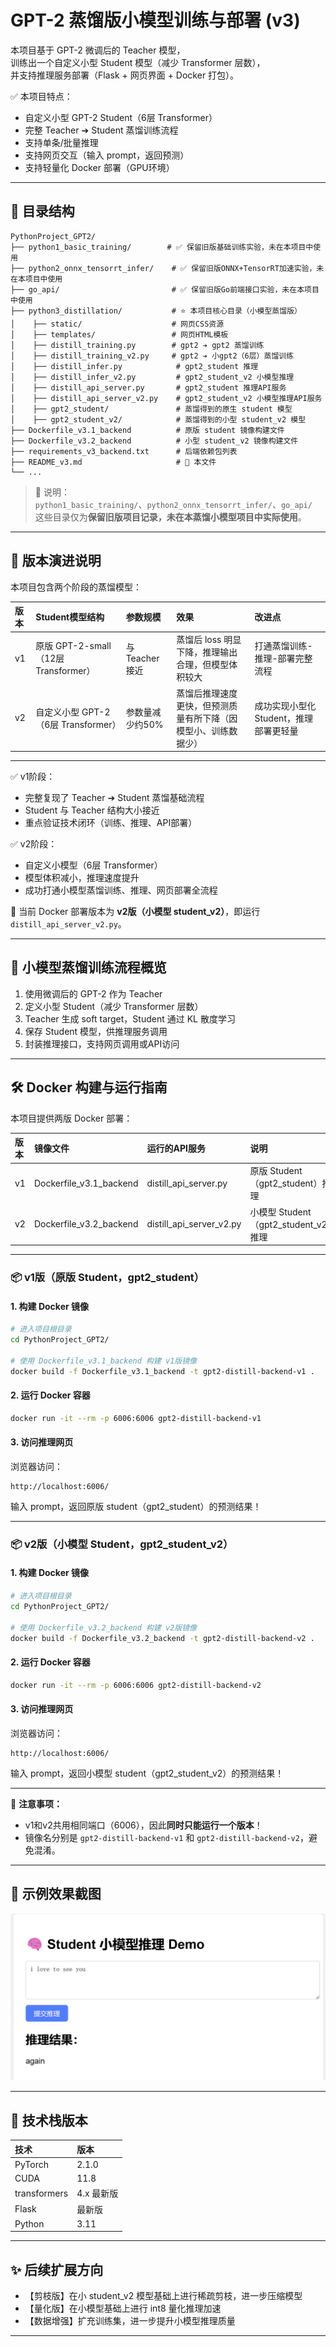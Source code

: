 # GPT-2 蒸馏版小模型训练与部署 (v3)

本项目基于 GPT-2 微调后的 Teacher 模型，  
训练出一个自定义小型 Student 模型（减少 Transformer 层数），  
并支持推理服务部署（Flask + 网页界面 + Docker 打包）。

✅ 本项目特点：
- 自定义小型 GPT-2 Student（6层 Transformer）
- 完整 Teacher ➔ Student 蒸馏训练流程
- 支持单条/批量推理
- 支持网页交互（输入 prompt，返回预测）
- 支持轻量化 Docker 部署（GPU环境）

---

## 📂 目录结构

```plaintext
PythonProject_GPT2/
├── python1_basic_training/        # ✅ 保留旧版基础训练实验，未在本项目中使用
├── python2_onnx_tensorrt_infer/    # ✅ 保留旧版ONNX+TensorRT加速实验，未在本项目中使用
├── go_api/                         # ✅ 保留旧版Go前端接口实验，未在本项目中使用
├── python3_distillation/           # ⭐ 本项目核心目录（小模型蒸馏版）
│    ├── static/                    # 网页CSS资源
│    ├── templates/                 # 网页HTML模板
│    ├── distill_training.py        # gpt2 ➔ gpt2 蒸馏训练
│    ├── distill_training_v2.py     # gpt2 ➔ 小gpt2（6层）蒸馏训练
│    ├── distill_infer.py            # gpt2_student 推理
│    ├── distill_infer_v2.py         # gpt2_student_v2 小模型推理
│    ├── distill_api_server.py       # gpt2_student 推理API服务
│    ├── distill_api_server_v2.py    # gpt2_student_v2 小模型推理API服务
│    ├── gpt2_student/               # 蒸馏得到的原生 student 模型
│    ├── gpt2_student_v2/            # 蒸馏得到的小型 student_v2 模型
├── Dockerfile_v3.1_backend          # 原版 student 镜像构建文件
├── Dockerfile_v3.2_backend          # 小型 student_v2 镜像构建文件
├── requirements_v3_backend.txt      # 后端依赖包列表
├── README_v3.md                     # 📄 本文件
└── ...
```

> 📌 说明：  
> `python1_basic_training/`、`python2_onnx_tensorrt_infer/`、`go_api/`  
> 这些目录仅为**保留旧版项目记录，未在本蒸馏小模型项目中实际使用**。

---

## 🧩 版本演进说明

本项目包含两个阶段的蒸馏模型：

| 版本 | Student模型结构 | 参数规模 | 效果 | 改进点 |
|:---|:---|:---|:---|:---|
| v1 | 原版 GPT-2-small（12层 Transformer） | 与 Teacher 接近 | 蒸馏后 loss 明显下降，推理输出合理，但模型体积较大 | 打通蒸馏训练-推理-部署完整流程 |
| v2 | 自定义小型 GPT-2（6层 Transformer） | 参数量减少约50% | 蒸馏后推理速度更快，但预测质量有所下降（因模型小、训练数据少） | 成功实现小型化 Student，推理部署更轻量 |

---

✅ v1阶段：
- 完整复现了 Teacher ➔ Student 蒸馏基础流程
- Student 与 Teacher 结构大小接近
- 重点验证技术闭环（训练、推理、API部署）

✅ v2阶段：
- 自定义小模型（6层 Transformer）
- 模型体积减小，推理速度提升
- 成功打通小模型蒸馏训练、推理、网页部署全流程

📌 当前 Docker 部署版本为 **v2版（小模型 student_v2）**，即运行 `distill_api_server_v2.py`。

---

## 🚀 小模型蒸馏训练流程概览

1. 使用微调后的 GPT-2 作为 Teacher
2. 定义小型 Student（减少 Transformer 层数）
3. Teacher 生成 soft target，Student 通过 KL 散度学习
4. 保存 Student 模型，供推理服务调用
5. 封装推理接口，支持网页调用或API访问

---

## 🛠️ Docker 构建与运行指南

本项目提供两版 Docker 部署：

| 版本 | 镜像文件 | 运行的API服务 | 说明 |
|:---|:---|:---|:---|
| v1 | Dockerfile_v3.1_backend | distill_api_server.py | 原版 Student（gpt2_student）推理 |
| v2 | Dockerfile_v3.2_backend | distill_api_server_v2.py | 小模型 Student（gpt2_student_v2）推理 |

---

### 📦 v1版（原版 Student，gpt2_student）

#### 1. 构建 Docker 镜像

```bash
# 进入项目根目录
cd PythonProject_GPT2/

# 使用 Dockerfile_v3.1_backend 构建 v1版镜像
docker build -f Dockerfile_v3.1_backend -t gpt2-distill-backend-v1 .
```

#### 2. 运行 Docker 容器

```bash
docker run -it --rm -p 6006:6006 gpt2-distill-backend-v1
```

#### 3. 访问推理网页

浏览器访问：

```plaintext
http://localhost:6006/
```

输入 prompt，返回原版 student（gpt2_student）的预测结果！

---

### 📦 v2版（小模型 Student，gpt2_student_v2）

#### 1. 构建 Docker 镜像

```bash
# 进入项目根目录
cd PythonProject_GPT2/

# 使用 Dockerfile_v3.2_backend 构建 v2版镜像
docker build -f Dockerfile_v3.2_backend -t gpt2-distill-backend-v2 .
```

#### 2. 运行 Docker 容器

```bash
docker run -it --rm -p 6006:6006 gpt2-distill-backend-v2
```

#### 3. 访问推理网页

浏览器访问：

```plaintext
http://localhost:6006/
```

输入 prompt，返回小模型 student（gpt2_student_v2）的预测结果！

---

📌 **注意事项：**
- v1和v2共用相同端口（6006），因此**同时只能运行一个版本**！
- 镜像名分别是 `gpt2-distill-backend-v1` 和 `gpt2-distill-backend-v2`，避免混淆。

---

## 📸 示例效果截图

![Web Chat](./sample_images/distillation.png)

---

## 📌 技术栈版本

| 技术 | 版本 |
|:---|:---|
| PyTorch | 2.1.0 |
| CUDA | 11.8 |
| transformers | 4.x 最新版 |
| Flask | 最新版 |
| Python | 3.11 |

---

## ✨ 后续扩展方向

- 【剪枝版】在小 student_v2 模型基础上进行稀疏剪枝，进一步压缩模型
- 【量化版】在小模型基础上进行 int8 量化推理加速
- 【数据增强】扩充训练集，进一步提升小模型推理质量

---
